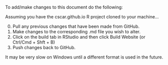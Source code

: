 

To add/make changes to this document do the following:

Assuming you have the cscar.github.io R project cloned to your machine...

0. Pull any previous changes that have been made from GitHub.
1. Make changes to the corresponding .md file you wish to alter.
2. Click on the build tab in RStudio and then click Build Website (or Ctrl/Cmd + Shft + B)
3. Push changes back to GitHub.

It may be very slow on Windows until a different format is used in the future.